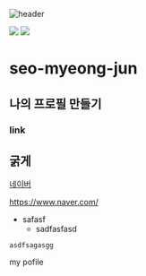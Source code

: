 ![header](https://capsule-render.vercel.app/api?type=slice&color=gradient&text=%20welcom%20%20&height=200&fontSize=100)

<img src="https://img.shields.io/badge/java-007396?style=for-the-badge&logo=java&logoColor=white"> 
<img src="https://i.namu.wiki/i/gZr0iiA5wsH6EaC58u-t6LBQmx-pxU2ejJHUP4-nd9pvsk-RyVWqZBQ5l_OGH3jSAG_ZvNsbAYfgZyGRpS_9uA.webp">

# seo-myeong-jun
## 나의 프로필 만들기
### link

**굵게**
----
[네이버](https://www.naver.com/)

<https://www.naver.com/>

+ safasf
    + sadfasfasd

```
asdfsagasgg
```

my pofile
